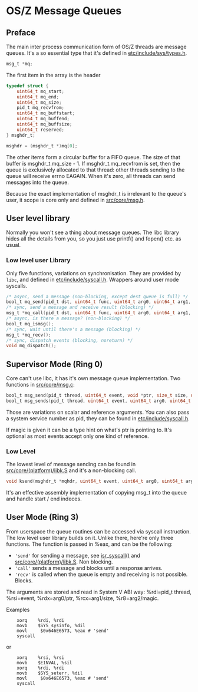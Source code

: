OS/Z Message Queues
===================

Preface
-------

The main inter process communication form of OS/Z threads are message queues.
It's a so essential type that it's defined in [etc/include/sys/types.h](https://github.com/bztsrc/osz/blob/master/etc/include/sys/types.h).

```c
msg_t *mq;
```

The first item in the array is the header

```c
typedef struct {
    uint64_t mq_start;
    uint64_t mq_end;
    uint64_t mq_size;
    pid_t mq_recvfrom;
    uint64_t mq_buffstart;
    uint64_t mq_buffend;
    uint64_t mq_buffsize;
    uint64_t reserved;
} msghdr_t;

msghdr = (msghdr_t *)mq[0];
```

The other items form a circular buffer for a FIFO queue. The size of that buffer is msghdr_t.mq_size - 1.
If msghdr_t.mq_recvfrom is set, then the queue is exclusively allocated to that thread: other
threads sending to the queue will receive errno EAGAIN. When it's zero, all threads can send messages into the queue.

Because the exact implementation of msghdr_t is irrelevant to the queue's user, it scope is core only and defined
in [src/core/msg.h](https://github.com/bztsrc/osz/blob/master/src/core/msg.h).

User level library
------------------

Normally you won't see a thing about message queues. The libc library hides all the details from you, so you just
use printf() and fopen() etc. as usual.

### Low level user Library

Only five functions, variations on synchronisation. They are provided by `libc`, and defined in [etc/include/syscall.h](https://github.com/bztsrc/osz/blob/master/etc/include/syscall.h). Wrappers around user mode syscalls.

```c
/* async, send a message (non-blocking, except dest queue is full) */
bool_t mq_send(pid_t dst, uint64_t func, uint64_t arg0, uint64_t arg1, uint64_t arg2, uint64_t arg3, uint64_t arg4, uint64_t arg5);
/* sync, send a message and receive result (blocking) */
msg_t *mq_call(pid_t dst, uint64_t func, uint64_t arg0, uint64_t arg1, uint64_t arg2, uint64_t arg3, uint64_t arg4, uint64_t arg5);
/* async, is there a message? (non-blocking) */
bool_t mq_ismsg();
/* sync, wait until there's a message (blocking) */
msg_t *mq_recv();
/* sync, dispatch events (blocking, noreturn) */
void mq_dispatch();
```

Supervisor Mode (Ring 0)
------------------------

Core can't use libc, it has it's own message queue implementation. Two functions in [src/core/msg.c](https://github.com/bztsrc/osz/blob/master/src/core/msg.c):

```c
bool_t msg_send(pid_t thread, uint64_t event, void *ptr, size_t size, uint64_t magic);
bool_t msg_sends(pid_t thread, uint64_t event, uint64_t arg0, uint64_t arg1, uint64_t arg2, uint64_t arg3, uint64_t arg4, uint64_t arg5);
```

Those are variations on scalar and reference arguments. You can also
pass a system service number as pid, they can be found in [etc/include/syscall.h](https://github.com/bztsrc/osz/blob/master/etc/include/syscall.h).

If magic is given it can be a type hint on what's ptr is pointing to. It's optional as most events accept
only one kind of reference.

### Low Level

The lowest level of message sending can be found in [src/core/(platform)/libk.S](https://github.com/bztsrc/osz/blob/master/src/core/x86_64/libk.S) and it's a non-blocking call.

```c
void ksend(msghdr_t *mqhdr, uint64_t event, uint64_t arg0, uint64_t arg1, uint64_t arg2, uint64_t arg3, uint64_t arg4, uint64_t arg5);
```

It's an effective assembly implementation of copying msg_t into the queue and handle start / end indeces.

User Mode (Ring 3)
------------------

From userspace the queue routines can be accessed via syscall instruction. The low level user library builds on it.
Unlike there, here're only three functions. The function is passed in %eax, and can be the following:

 - `'send'` for sending a message, see [isr_syscall()](https://github.com/bztsrc/osz/blob/master/src/core/x86_64/isr.c) and [src/core/(platform)/libk.S](https://github.com/bztsrc/osz/blob/master/src/core/x86_64/libk.S). Non blocking.
 - `'call'` sends a message and blocks until a response arrives.
 - `'recv'` is called when the queue is empty and receiving is not possible. Blocks.

The arguments are stored and read in System V ABI way: %rdi=pid_t thread, %rsi=event, %rdx=arg0/ptr, %rcx=arg1/size, %r8=arg2/magic.

Examples
```
    xorq    %rdi, %rdi
    movb    $SYS_sysinfo, %dil
    movl     $0x646E6573, %eax # 'send'
    syscall
```
or
```
    xorq    %rsi, %rsi
    movb    $EINVAL, %sil
    xorq    %rdi, %rdi
    movb    $SYS_seterr, %dil
    movl     $0x646E6573, %eax # 'send'
    syscall
```
